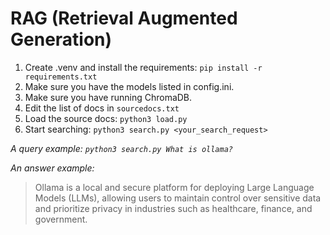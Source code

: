 # RAG (Retrieval Augmented Generation)

1. Create .venv and install the requirements: `pip install -r requirements.txt`
3. Make sure you have the models listed in config.ini.
4. Make sure you have running ChromaDB.
5. Edit the list of docs in `sourcedocs.txt`
6. Load the source docs: `python3 load.py`
7. Start searching: `python3 search.py <your_search_request>`

*A query example: `python3 search.py What is ollama?`*

*An answer example:*
> Ollama is a local and secure platform for deploying Large Language Models (LLMs), allowing users to maintain control over sensitive data and prioritize privacy in industries such as healthcare, finance, and government.